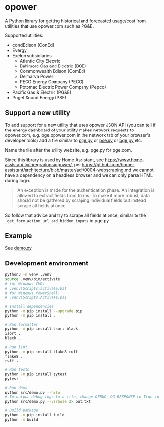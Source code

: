 # opower

A Python library for getting historical and forecasted usage/cost from utilities that use opower.com such as PG&amp;E.

Supported utilities:

- condEdison (ConEd)
- Evergy
- Exelon subsidiaries
  - Atlantic City Electric
  - Baltimore Gas and Electric (BGE)
  - Commonwealth Edison (ComEd)
  - Delmarva Power
  - PECO Energy Company (PECO)
  - Potomac Electric Power Company (Pepco)
- Pacific Gas & Electric (PG&E)
- Puget Sound Energy (PSE)

## Support a new utility

To add support for a new utility that uses opower JSON API (you can tell if the energy dashboard of your utility makes network requests to opower.com, e.g. pge.opower.com in the network tab of your browser's developer tools) add a file similar to
[pge.py](https://github.com/tronikos/opower/blob/main/src/opower/utilities/pge.py)
or [pse.py](https://github.com/tronikos/opower/blob/main/src/opower/utilities/pse.py)
or [bge.py](https://github.com/tronikos/opower/blob/main/src/opower/utilities/bge.py)
etc.

Name the file after the utility website, e.g. pge.py for pge.com.

Since this library is used by Home Assistant, see <https://www.home-assistant.io/integrations/opower/>, per <https://github.com/home-assistant/architecture/blob/master/adr/0004-webscraping.md> we cannot have a dependency on a headless browser and we can only parse HTML during login.

> An exception is made for the authentication phase. An integration is allowed to extract fields from forms. To make it more robust, data should not be gathered by scraping individual fields but instead scrape all fields at once.

So follow that advice and try to scrape all fields at once, similar to the `_get_form_action_url_and_hidden_inputs` in pge.py.

## Example

See [demo.py](https://github.com/tronikos/opower/blob/main/src/demo.py)

## Development environment

```sh
python3 -m venv .venv
source .venv/bin/activate
# for Windows CMD:
# .venv\Scripts\activate.bat
# for Windows PowerShell:
# .venv\Scripts\Activate.ps1

# Install dependencies
python -m pip install --upgrade pip
python -m pip install .

# Run formatter
python -m pip install isort black
isort .
black .

# Run lint
python -m pip install flake8 ruff
flake8 .
ruff .

# Run tests
python -m pip install pytest
pytest

# Run demo
python src/demo.py --help
# To output debug logs to a file, change DEBUG_LOG_RESPONSE to True in opower.py and run:
python src/demo.py --verbose 2> out.txt

# Build package
python -m pip install build
python -m build
```
